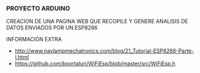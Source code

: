
### PROYECTO ARDUINO

CREACION DE UNA PAGINA WEB QUE RECOPILE Y GENERE ANALISIS DE DATOS ENVIADOS POR UN ESP8266


INFORMACIÓN EXTRA
* http://www.naylampmechatronics.com/blog/21_Tutorial-ESP8266-Parte-I.html
* https://github.com/bportaluri/WiFiEsp/blob/master/src/WiFiEsp.h


